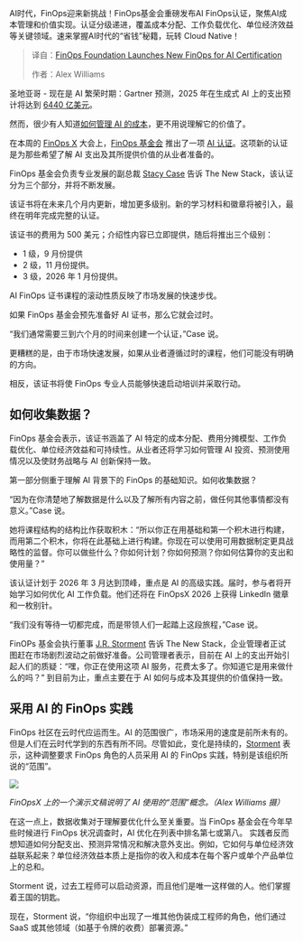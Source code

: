 <!--
title: FinOps基金会推出新的FinOps for AI认证
cover: https://cdn.thenewstack.io/media/2025/06/4f6a9c54-san-diego-2.png
summary: AI时代，FinOps迎来新挑战！FinOps基金会重磅发布AI FinOps认证，聚焦AI成本管理和价值实现。认证分级递进，覆盖成本分配、工作负载优化、单位经济效益等关键领域。速来掌握AI时代的“省钱”秘籍，玩转 Cloud Native！
-->

AI时代，FinOps迎来新挑战！FinOps基金会重磅发布AI FinOps认证，聚焦AI成本管理和价值实现。认证分级递进，覆盖成本分配、工作负载优化、单位经济效益等关键领域。速来掌握AI时代的“省钱”秘籍，玩转 Cloud Native！

> 译自：[FinOps Foundation Launches New FinOps for AI Certification](https://thenewstack.io/finops-foundation-launches-new-finops-for-ai-certification/)
> 
> 作者：Alex Williams

圣地亚哥 - 现在是 AI 繁荣时期：Gartner 预测，2025 年在生成式 AI 上的支出预计将达到 [6440 亿美元](https://www.gartner.com/en/newsroom/press-releases/2025-03-31-gartner-forecasts-worldwide-genai-spending-to-reach-644-billion-in-2025)。

然而，很少有人知道[如何管理 AI 的成本](https://thenewstack.io/finops-and-ai-a-winning-strategy-for-cost-efficient-growth/)，更不用说理解它的价值了。

在本周的 [FinOps X](https://x.finops.org/) 大会上，[FinOps 基金会](https://www.finops.org/) 推出了一项 [AI 认证](https://learn.finops.org/)。这项新的认证是为那些希望了解 AI 支出及其所提供价值的从业者准备的。

FinOps 基金会负责专业发展的副总裁 [Stacy Case](https://www.linkedin.com/in/stacy-case/) 告诉 The New Stack，该认证分为三个部分，并将不断发展。

该证书将在未来几个月内更新，增加更多级别。新的学习材料和徽章将被引入，最终在明年完成完整的认证。

该证书的费用为 500 美元；介绍性内容已立即提供，随后将推出三个级别：

- 1 级，9 月份提供
- 2 级，11 月份提供。
- 3 级，2026 年 1 月份提供。

AI FinOps 证书课程的滚动性质反映了市场发展的快速步伐。

如果 FinOps 基金会预先准备好 AI 证书，那么它就会过时。

“我们通常需要三到六个月的时间来创建一个认证，”Case 说。

更糟糕的是，由于市场快速发展，如果从业者遵循过时的课程，他们可能没有明确的方向。

相反，该证书将使 FinOps 专业人员能够快速启动培训并采取行动。

## 如何收集数据？

FinOps 基金会表示，该证书涵盖了 AI 特定的成本分配、费用分摊模型、工作负载优化、单位经济效益和可持续性。从业者还将学习如何管理 AI 投资、预测使用情况以及使财务战略与 AI 创新保持一致。

第一部分侧重于理解 AI 背景下的 FinOps 的基础知识。如何收集数据？

“因为在你清楚地了解数据是什么以及了解所有内容之前，做任何其他事情都没有意义。”Case 说。

她将课程结构的结构比作获取积木：“所以你正在用基础和第一个积木进行构建，而用第二个积木，你将在此基础上进行构建。你现在可以使用可用数据制定更具战略性的监督。你可以做些什么？你如何计划？你如何预测？你如何估算你的支出和使用量？”

该认证计划于 2026 年 3 月达到顶峰，重点是 AI 的高级实践。届时，参与者将开始学习如何优化 AI 工作负载。他们还将在 FinOpsX 2026 上获得 LinkedIn 徽章和一枚别针。

“我们没有等待一切都完成，而是带领人们一起踏上这段旅程，”Case 说。

FinOPs 基金会执行董事 [J.R. Storment](https://www.linkedin.com/in/jrstorment/) 告诉 The New Stack，企业管理者正试图赶在市场剧烈波动之前做好准备。公司管理者表示，目前在 AI 上的支出开始引起人们的质疑：“嘿，你正在使用这项 AI 服务，花费太多了。你知道它是用来做什么的吗？”
到目前为止，重点主要在于 AI 如何与成本及其提供的价值保持一致。

## 采用 AI 的 FinOps 实践

FinOps 社区在云时代应运而生。AI 的范围很广，市场采用的速度是前所未有的。但是人们在云时代学到的东西有所不同。尽管如此，变化是持续的，[Storment](https://www.linkedin.com/in/jrstorment/) 表示，这种调整要求 FinOps 角色的人员采用 AI 的 FinOps 实践，特别是该组织所说的“范围”。

![](https://cdn.thenewstack.io/media/2025/06/673dc1dd-screenshot-2025-06-03-at-2.54.01%E2%80%AFpm-1024x589.png)

*FinOpsX 上的一个演示文稿说明了 AI 使用的“范围”概念。（Alex Williams 摄）*

在这一点上，数据收集对于理解要优化什么至关重要。当 FinOps 基金会在今年早些时候进行 FinOps 状况调查时，AI 优化在列表中排名第七或第八。
实践者反而想知道如何分配支出、预测异常情况和解决意外支出。例如，它如何与单位经济效益联系起来？单位经济效益本质上是指你的收入和成本在每个客户或单个产品单位上的总和。

Storment 说，过去工程师可以启动资源，而且他们是唯一这样做的人。他们掌握着王国的钥匙。

现在，Storment 说，“你组织中出现了一堆其他伪装成工程师的角色，他们通过 SaaS 或其他领域（如基于令牌的收费）部署资源。”